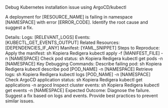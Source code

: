 Debug Kubernetes installation issue using ArgoCD/kubectl

A deployment for [RESOURCE_NAME] is failing in namespace [NAMESPACE] with error [ERROR_CODE]. Identify the root cause
and suggest a fix.

Details: Logs: [RELEVANT_LOGS] Events: [KUBECTL_GET_EVENTS_OUTPUT] Related Resources: [DEPENDENCIES_IF_ANY] Manifest:
[YAML_SNIPPET] Steps to Reproduce: Apply the manifest: sh Kopiera Redigera kubectl apply -f [MANIFEST_FILE] -n
[NAMESPACE] Check pod status: sh Kopiera Redigera kubectl get pods -n [NAMESPACE] Key Debugging Commands: Describe
failing pod: sh Kopiera Redigera kubectl describe pod [POD_NAME] -n [NAMESPACE] Retrieve logs: sh Kopiera Redigera
kubectl logs [POD_NAME] -n [NAMESPACE] Check ArgoCD application status: sh Kopiera Redigera kubectl get applications -n
argocd Inspect cluster events: sh Kopiera Redigera kubectl get events -n [NAMESPACE] Expected Outcome: Diagnose the
failure. Suggest a fix based on logs and events. Provide best practices to prevent similar issues.
